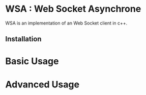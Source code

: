 # WSA : Web Socket Asynchrone

WSA is an implementation of an Web Socket client in c++.


## Installation


Basic Usage
===============


Advanced Usage
===============

